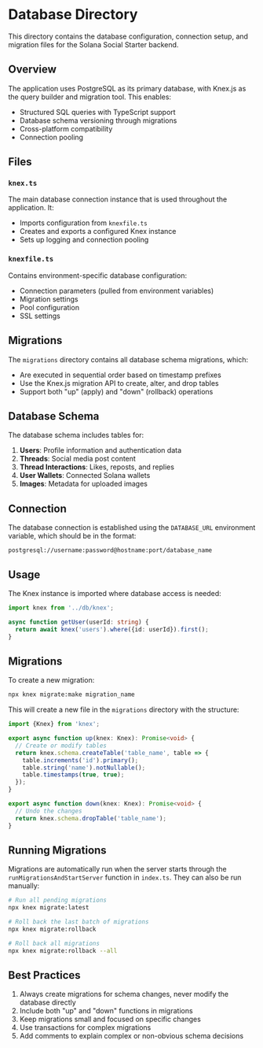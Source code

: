 # Database Directory

This directory contains the database configuration, connection setup, and migration files for the Solana Social Starter backend.

## Overview

The application uses PostgreSQL as its primary database, with Knex.js as the query builder and migration tool. This enables:

- Structured SQL queries with TypeScript support
- Database schema versioning through migrations
- Cross-platform compatibility
- Connection pooling

## Files

### `knex.ts`

The main database connection instance that is used throughout the application. It:

- Imports configuration from `knexfile.ts`
- Creates and exports a configured Knex instance
- Sets up logging and connection pooling

### `knexfile.ts`

Contains environment-specific database configuration:

- Connection parameters (pulled from environment variables)
- Migration settings
- Pool configuration
- SSL settings

## Migrations

The `migrations` directory contains all database schema migrations, which:

- Are executed in sequential order based on timestamp prefixes
- Use the Knex.js migration API to create, alter, and drop tables
- Support both "up" (apply) and "down" (rollback) operations

## Database Schema

The database schema includes tables for:

1. **Users**: Profile information and authentication data
2. **Threads**: Social media post content
3. **Thread Interactions**: Likes, reposts, and replies
4. **User Wallets**: Connected Solana wallets
5. **Images**: Metadata for uploaded images

## Connection

The database connection is established using the `DATABASE_URL` environment variable, which should be in the format:

```
postgresql://username:password@hostname:port/database_name
```

## Usage

The Knex instance is imported where database access is needed:

```typescript
import knex from '../db/knex';

async function getUser(userId: string) {
  return await knex('users').where({id: userId}).first();
}
```

## Migrations

To create a new migration:

```bash
npx knex migrate:make migration_name
```

This will create a new file in the `migrations` directory with the structure:

```typescript
import {Knex} from 'knex';

export async function up(knex: Knex): Promise<void> {
  // Create or modify tables
  return knex.schema.createTable('table_name', table => {
    table.increments('id').primary();
    table.string('name').notNullable();
    table.timestamps(true, true);
  });
}

export async function down(knex: Knex): Promise<void> {
  // Undo the changes
  return knex.schema.dropTable('table_name');
}
```

## Running Migrations

Migrations are automatically run when the server starts through the `runMigrationsAndStartServer` function in `index.ts`. They can also be run manually:

```bash
# Run all pending migrations
npx knex migrate:latest

# Roll back the last batch of migrations
npx knex migrate:rollback

# Roll back all migrations
npx knex migrate:rollback --all
```

## Best Practices

1. Always create migrations for schema changes, never modify the database directly
2. Include both "up" and "down" functions in migrations
3. Keep migrations small and focused on specific changes
4. Use transactions for complex migrations
5. Add comments to explain complex or non-obvious schema decisions
